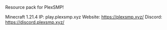 Resource pack for PlexSMP!

Minecraft 1.21.4
IP: play.plexsmp.xyz
Website: https://plexsmp.xyz/
Discord: https://discord.plexsmp.xyz/
